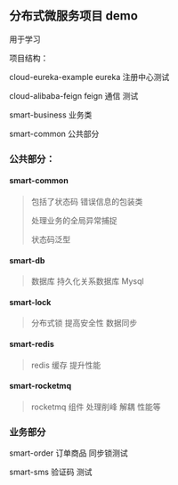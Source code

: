 ## 分布式微服务项目 demo

用于学习

项目结构：

cloud-eureka-example  eureka 注册中心测试

cloud-alibaba-feign feign  通信 测试

smart-business 业务类

smart-common 公共部分

### 公共部分：

#### smart-common  

> 包括了状态码 错误信息的包装类
>
> 处理业务的全局异常捕捉
>
> 状态码泛型

#### smart-db

> 数据库 持久化关系数据库 Mysql 

#### smart-lock

> 分布式锁 提高安全性 数据同步

#### smart-redis

> redis 缓存 提升性能

#### smart-rocketmq

> rocketmq 组件 处理削峰 解耦 性能等
>
>
### 业务部分

smart-order  订单商品 同步锁测试

smart-sms  验证码 测试
